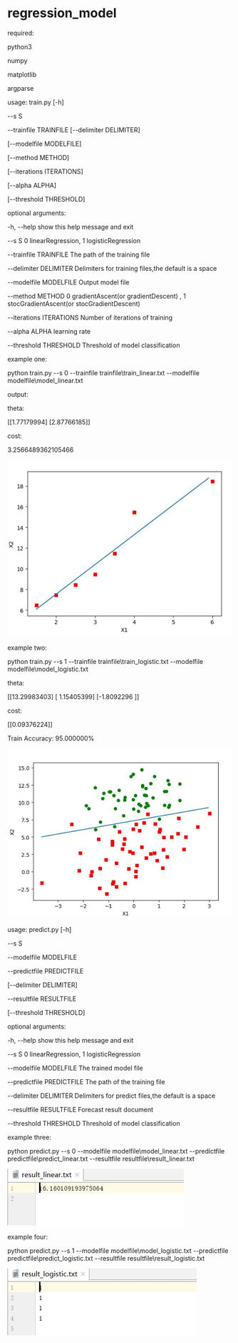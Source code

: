# regression_model


required:

python3

numpy

matplotlib

argparse

usage: train.py [-h]

--s S 

--trainfile TRAINFILE [--delimiter DELIMITER]
                
[--modelfile MODELFILE] 

[--method METHOD]
                
[--iterations ITERATIONS] 

[--alpha ALPHA]

[--threshold THRESHOLD]

optional arguments:

  -h, --help            show this help message and exit
  
  --s S                 0 linearRegression, 1 logisticRegression
  
  --trainfile TRAINFILE
                        The path of the training file
                        
  --delimiter DELIMITER
                        Delimiters for training files,the default is a space
                        
  --modelfile MODELFILE
                        Output model file
                        
  --method METHOD       0 gradientAscent(or gradientDescent) , 1
                        stocGradientAscent(or stocGradientDescent)
                        
  --iterations ITERATIONS
                        Number of iterations of training
                        
  --alpha ALPHA         learning rate
  
  --threshold THRESHOLD
                        Threshold of model classification
                        
example one:

python train.py --s 0 --trainfile trainfile\train_linear.txt --modelfile modelfile\model_linear.txt

output:

theta:

[[1.77179994]
 [2.87766185]]
 
cost:

3.2566489362105466

![Alt text](https://github.com/2014214128/regression_model/raw/master/pic/1.jpg)

example two:

python train.py --s 1 --trainfile trainfile\train_logistic.txt --modelfile modelfile\model_logistic.txt

theta:

[[13.29983403]
 [ 1.15405399]
 [-1.8092296 ]]
 
cost:

[[0.09376224]]

Train Accuracy: 95.000000%

![Alt text](https://github.com/2014214128/regression_model/raw/master/pic/2.jpg)




usage: predict.py [-h] 

--s S 

--modelfile MODELFILE 

--predictfile PREDICTFILE

[--delimiter DELIMITER] 
             
--resultfile RESULTFILE

[--threshold THRESHOLD]

optional arguments:

  -h, --help            show this help message and exit
  
  --s S                 0 linearRegression, 1 logisticRegression
  
  --modelfile MODELFILE
                        The trained model file
                        
  --predictfile PREDICTFILE
                        The path of the training file
                        
  --delimiter DELIMITER
                        Delimiters for predict files,the default is a space
                        
  --resultfile RESULTFILE
                        Forecast result document
                        
  --threshold THRESHOLD
                        Threshold of model classification
                        

example three:

python predict.py --s 0 --modelfile modelfile\model_linear.txt --predictfile predictfile\predict_linear.txt --resultfile resultfile\result_linear.txt

![Alt text](https://github.com/2014214128/regression_model/raw/master/pic/3.jpg)

example four:

python predict.py --s 1 --modelfile modelfile\model_logistic.txt --predictfile predictfile\predict_logistic.txt --resultfile resultfile\result_logistic.txt

![Alt text](https://github.com/2014214128/regression_model/raw/master/pic/4.jpg)
